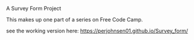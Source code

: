 A Survey Form Project

This makes up one part of a series on Free Code Camp.

see the working version here: https://perjohnsen01.github.io/Survey_form/
